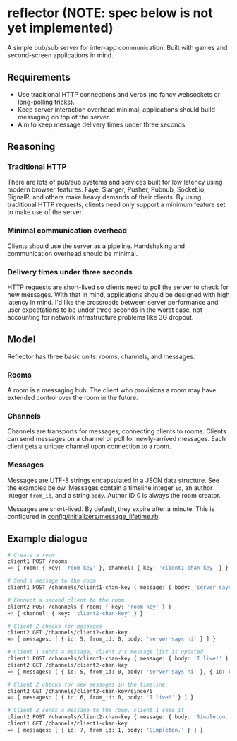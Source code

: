 reflector (NOTE: spec below is not yet implemented)
=========

A simple pub/sub server for inter-app communication. Built with games and
second-screen applications in mind.

## Requirements
- Use traditional HTTP connections and verbs (no fancy websockets or
  long-polling tricks).
- Keep server interaction overhead minimal; applications should build messaging
  on top of the server.
- Aim to keep message delivery times under three seconds.

## Reasoning

### Traditional HTTP

There are lots of pub/sub systems and services built for low latency using
modern browser features. Faye, Slanger, Pusher, Pubnub, Socket.io, SignalR, and
others make heavy demands of their clients. By using traditional HTTP requests,
clients need only support a minimum feature set to make use of the server.

### Minimal communication overhead

Clients should use the server as a pipeline. Handshaking and communication
overhead should be minimal.

### Delivery times under three seconds

HTTP requests are short-lived so clients need to poll the server to check for
new messages. With that in mind, applications should be designed with high
latency in mind. I'd like the crossroads between server performance and user
expectations to be under three seconds in the worst case, not accounting for
network infrastructure problems like 3G dropout.

## Model

Reflector has three basic units: rooms, channels, and messages.

### Rooms

A room is a messaging hub. The client who provisions a room may have extended
control over the room in the future.

### Channels

Channels are transports for messages, connecting clients to rooms. Clients can
send messages on a channel or poll for newly-arrived messages. Each client gets
a unique channel upon connection to a room.

### Messages

Messages are UTF-8 strings encapsulated in a JSON data structure. See the
examples below. Messages contain a timeline integer `id`, an author integer
`from_id`, and a string `body`. Author ID 0 is always the room creator.

Messages are short-lived. By default, they expire after a minute. This is
configured in [config/initializers/message_lifetime.rb](config/initializers/message_lifetime.rb).

## Example dialogue

```bash
# Create a room
client1 POST /rooms
=> { room: { key: 'room-key' }, channel: { key: 'client1-chan-key' } }

# Send a message to the room
client1 POST /channels/client1-chan-key { message: { body: 'server says hi' } }

# Connect a second client to the room
client2 POST /channels { room: { key: 'room-key' } }
=> { channel: { key: 'client2-chan-key' } }

# Client 2 checks for messages
client2 GET /channels/client2-chan-key
=> { messages: [ { id: 5, from_id: 0, body: 'server says hi' } ] }

# Client 1 sends a message, client 2's message list is updated
client1 POST /channels/client1-chan-key { message: { body: 'I live!' } }
client2 GET /channels/client2-chan-key
=> { messages: [ { id: 5, from_id: 0, body: 'server says hi' }, { id: 6, from_id: 0, body: 'I live!' } ] }

# Client 2 checks for new messages in the timeline
client2 GET /channels/client2-chan-key/since/5
=> { messages: [ { id: 6, from_id: 0, body: 'I live!' } ] }

# Client 2 sends a message to the room, client 1 sees it
client2 POST /channels/client2-chan-key { message: { body: 'Simpleton.' } }
client1 GET /channels/client1-chan-key
=> { messages: [ { id: 7, from_id: 1, body: 'Simpleton.' } ] }
```
